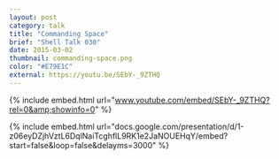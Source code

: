 ```yaml
---
layout: post
category: talk
title: "Commanding Space"
brief: "Shell Talk 030"
date: 2015-03-02
thumbnail: commanding-space.png
color: "#E79E1C"
external: https://youtu.be/SEbY-_9ZTHQ
---
```


{% include embed.html url="www.youtube.com/embed/SEbY-_9ZTHQ?rel=0&amp;showinfo=0" %}

{% include embed.html url="docs.google.com/presentation/d/1-z06eyDZjhVztL6DqlNaiTcghflL9RK1e2JaNOUEHqY/embed?start=false&loop=false&delayms=3000" %}
